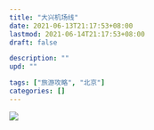 ```yaml
---
title: "大兴机场线"
date: 2021-06-13T21:17:53+08:00
lastmod: 2021-06-14T21:17:53+08:00
draft: false

description: ""
upd: ""

tags: ["旅游攻略", "北京"]
categories: []
---
```


![](https://gitee.com/henrywu97/figbed/raw/master/Figs/20210615114945.png)